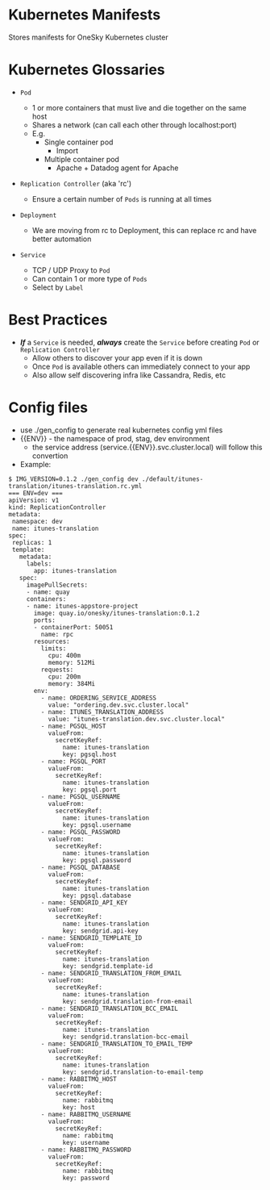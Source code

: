 # Kubernetes Manifests
Stores manifests for OneSky Kubernetes cluster

# Kubernetes Glossaries
- `Pod`
  - 1 or more containers that must live and die together on the same host
  - Shares a network (can call each other through localhost:port)
  - E.g.
    - Single container pod
      - Import
    - Multiple container pod
      - Apache + Datadog agent for Apache

- `Replication Controller` (aka 'rc')
  - Ensure a certain number of `Pods` is running at all times

- `Deployment`
  - We are moving from rc to Deployment, this can replace rc and have better automation

- `Service`
  - TCP / UDP Proxy to `Pod`
  - Can contain 1 or more type of `Pods`
  - Select by `Label`


# Best Practices
- ***If*** a `Service` is needed, ***always*** create the `Service` before creating `Pod` or `Replication Controller`
  - Allow others to discover your app even if it is down
  - Once `Pod` is available others can immediately connect to your app
  - Also allow self discovering infra like Cassandra, Redis, etc

# Config files
- use ./gen\_config to generate real kubernetes config yml files
- {{ENV}} - the namespace of prod, stag, dev environment
  - the service address (service.{{ENV}}.svc.cluster.local) will follow this convertion 
- Example:
 ```
$ IMG_VERSION=0.1.2 ./gen_config dev ./default/itunes-translation/itunes-translation.rc.yml
=== ENV=dev ===
apiVersion: v1
kind: ReplicationController
metadata:
  namespace: dev
  name: itunes-translation
spec:
  replicas: 1 
  template:
    metadata:
      labels:
        app: itunes-translation
    spec:
      imagePullSecrets:
      - name: quay
      containers:
      - name: itunes-appstore-project
        image: quay.io/onesky/itunes-translation:0.1.2
        ports:
        - containerPort: 50051
          name: rpc
        resources:
          limits:
            cpu: 400m
            memory: 512Mi
          requests:
            cpu: 200m
            memory: 384Mi
        env:
          - name: ORDERING_SERVICE_ADDRESS
            value: "ordering.dev.svc.cluster.local"
          - name: ITUNES_TRANSLATION_ADDRESS
            value: "itunes-translation.dev.svc.cluster.local"
          - name: PGSQL_HOST
            valueFrom:
              secretKeyRef:
                name: itunes-translation
                key: pgsql.host
          - name: PGSQL_PORT
            valueFrom:
              secretKeyRef:
                name: itunes-translation
                key: pgsql.port
          - name: PGSQL_USERNAME
            valueFrom:
              secretKeyRef:
                name: itunes-translation
                key: pgsql.username
          - name: PGSQL_PASSWORD
            valueFrom:
              secretKeyRef:
                name: itunes-translation
                key: pgsql.password
          - name: PGSQL_DATABASE
            valueFrom:
              secretKeyRef:
                name: itunes-translation
                key: pgsql.database
          - name: SENDGRID_API_KEY
            valueFrom:
              secretKeyRef:
                name: itunes-translation
                key: sendgrid.api-key
          - name: SENDGRID_TEMPLATE_ID
            valueFrom:
              secretKeyRef:
                name: itunes-translation
                key: sendgrid.template-id
          - name: SENDGRID_TRANSLATION_FROM_EMAIL
            valueFrom:
              secretKeyRef:
                name: itunes-translation
                key: sendgrid.translation-from-email
          - name: SENDGRID_TRANSLATION_BCC_EMAIL
            valueFrom:
              secretKeyRef:
                name: itunes-translation
                key: sendgrid.translation-bcc-email
          - name: SENDGRID_TRANSLATION_TO_EMAIL_TEMP
            valueFrom:
              secretKeyRef:
                name: itunes-translation
                key: sendgrid.translation-to-email-temp
          - name: RABBITMQ_HOST
            valueFrom:
              secretKeyRef:
                name: rabbitmq
                key: host
          - name: RABBITMQ_USERNAME
            valueFrom:
              secretKeyRef:
                name: rabbitmq
                key: username
          - name: RABBITMQ_PASSWORD
            valueFrom:
              secretKeyRef:
                name: rabbitmq
                key: password

 ```
